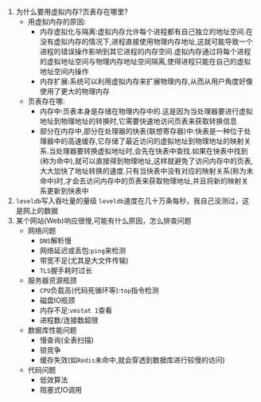 1. 为什么要用虚拟内存?页表存在哪里?
    * 用虚拟内存的原因:
        - 内存虚拟化与隔离:虚拟内存允许每个进程都有自己独立的地址空间.在没有虚拟内存的情况下,进程直接使用物理内存地址,这就可能导致一个进程的错误操作影响到其它进程的内存空间.虚拟内存通过将每个进程的虚拟地址空间与物理内存地址空间隔离,使得进程只能在自己的虚拟地址空间内操作
        - 内存扩展:系统可以利用虚拟内存来扩展物理内存,从而从用户角度好像使用了更大的物理内存
    * 页表存在哪:
        - 内存中:页表本身是存储在物理内存中的.这是因为当处理器要进行虚拟地址到物理地址的转换时,它需要快速地访问页表来获取转换信息
        - 部分在内存中,部分在处理器的快表(联想寄存器)中:快表是一种位于处理器中的高速缓存,它存储了最近访问的虚拟地址到物理地址的映射关系.当处理器要转换虚拟地址时,会先在快表中查找.如果在快表中找到(称为命中),就可以直接得到物理地址,这样就避免了访问内存中的页表,大大加快了地址转换的速度.只有当快表中没有对应的映射关系(称为未命中)时,才会去访问内存中的页表来获取物理地址,并且将新的映射关系更新到快表中
2. `leveldb`写入吞吐量的量级
    `leveldb`速度在几十万条每秒，我自己没测过，这是网上的数据
3. 某个网站(Web)响应很慢,可能有什么原因，怎么排查问题
   * 网络问题
     - `DNS`解析慢
     - 网络延迟或丢包:`ping`来检测
     - 带宽不足(尤其是大文件传输)
     - `TLS`握手耗时过长
   * 服务器资源瓶颈
     - `CPU`负载高(代码死循环等):`top`指令检测
     - 磁盘IO瓶颈
     - 内存不足:`vmstat 1`查看
     - 进程数/连接数超限  
   * 数据库性能问题
     - 慢查询(全表扫描)
     - 锁竞争
     - 缓存失效(如`Redis`未命中,就会穿透到数据库进行较慢的访问)
   * 代码问题
     - 低效算法
     - 阻塞式IO调用   